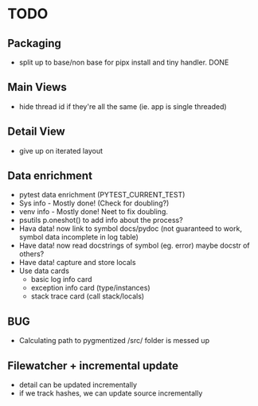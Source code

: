 # TODO

## Packaging
- split up to base/non base for pipx install and tiny handler. DONE


## Main Views
- hide thread id if they're all the same (ie. app is single threaded)

## Detail View
- give up on iterated layout

## Data enrichment
- pytest data enrichment (PYTEST_CURRENT_TEST)
- Sys info - Mostly done! (Check for doubling?)
- venv info - Mostly done! Neet to fix doubling.
- psutils p.oneshot() to add info about the process?
- Hava data! now link to symbol docs/pydoc (not guaranteed to work, symbol data incomplete in log table)
- Have data! now read docstrings of symbol (eg. error) maybe docstr of others?
- Have data! capture and store locals
- Use data cards
    - basic log info card
    - exception info card (type/instances)
    - stack trace card (call stack/locals)
## BUG
- Calculating path to pygmentized /src/ folder is messed up

## Filewatcher + incremental update
- detail can be updated incrementally
- if we track hashes, we can update source incrementally

